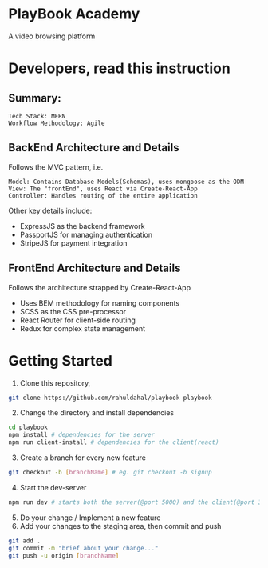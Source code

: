 # PlayBook Academy

A video browsing platform

# Developers, read this instruction

## Summary:

    Tech Stack: MERN
    Workflow Methodology: Agile

## BackEnd Architecture and Details

Follows the MVC pattern, i.e.

    Model: Contains Database Models(Schemas), uses mongoose as the ODM
    View: The "frontEnd", uses React via Create-React-App
    Controller: Handles routing of the entire application

Other key details include:

- ExpressJS as the backend framework
- PassportJS for managing authentication
- StripeJS for payment integration

## FrontEnd Architecture and Details

Follows the architecture strapped by Create-React-App

- Uses BEM methodology for naming components
- SCSS as the CSS pre-processor
- React Router for client-side routing
- Redux for complex state management

# Getting Started

1. Clone this repository,

```bash
git clone https://github.com/rahuldahal/playbook playbook
```

2. Change the directory and install dependencies

```bash
cd playbook
npm install # dependencies for the server
npm run client-install # dependencies for the client(react)
```

3. Create a branch for every new feature

```bash
git checkout -b [branchName] # eg. git checkout -b signup
```

4. Start the dev-server

```bash
npm run dev # starts both the server(@port 5000) and the client(@port 3000)
```

5. Do your change / Implement a new feature
6. Add your changes to the staging area, then commit and push

```bash
git add .
git commit -m "brief about your change..."
git push -u origin [branchName]
```
